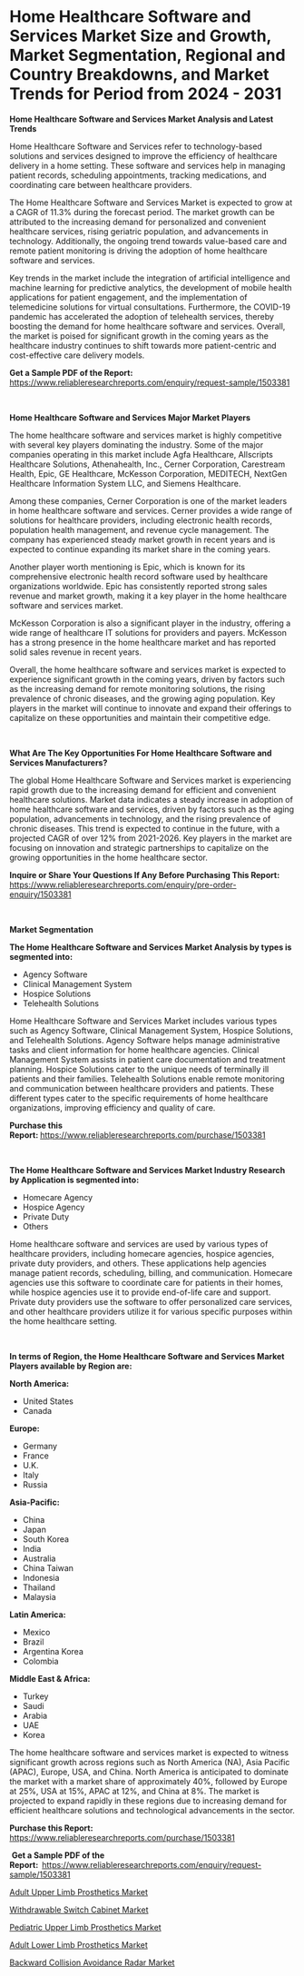 <p><h1>Home Healthcare Software and Services Market Size and Growth, Market Segmentation, Regional and Country Breakdowns, and Market Trends for Period from 2024 -  2031</h1></p><p><strong>Home Healthcare Software and Services Market Analysis and Latest Trends</strong></p>
<p><p>Home Healthcare Software and Services refer to technology-based solutions and services designed to improve the efficiency of healthcare delivery in a home setting. These software and services help in managing patient records, scheduling appointments, tracking medications, and coordinating care between healthcare providers.</p><p>The Home Healthcare Software and Services Market is expected to grow at a CAGR of 11.3% during the forecast period. The market growth can be attributed to the increasing demand for personalized and convenient healthcare services, rising geriatric population, and advancements in technology. Additionally, the ongoing trend towards value-based care and remote patient monitoring is driving the adoption of home healthcare software and services.</p><p>Key trends in the market include the integration of artificial intelligence and machine learning for predictive analytics, the development of mobile health applications for patient engagement, and the implementation of telemedicine solutions for virtual consultations. Furthermore, the COVID-19 pandemic has accelerated the adoption of telehealth services, thereby boosting the demand for home healthcare software and services. Overall, the market is poised for significant growth in the coming years as the healthcare industry continues to shift towards more patient-centric and cost-effective care delivery models.</p></p>
<p><strong>Get a Sample PDF of the Report:&nbsp;</strong> <a href="https://www.reliableresearchreports.com/enquiry/request-sample/1503381">https://www.reliableresearchreports.com/enquiry/request-sample/1503381</a></p>
<p>&nbsp;</p>
<p><strong>Home Healthcare Software and Services Major Market Players</strong></p>
<p><p>The home healthcare software and services market is highly competitive with several key players dominating the industry. Some of the major companies operating in this market include Agfa Healthcare, Allscripts Healthcare Solutions, Athenahealth, Inc., Cerner Corporation, Carestream Health, Epic, GE Healthcare, McKesson Corporation, MEDITECH, NextGen Healthcare Information System LLC, and Siemens Healthcare.</p><p>Among these companies, Cerner Corporation is one of the market leaders in home healthcare software and services. Cerner provides a wide range of solutions for healthcare providers, including electronic health records, population health management, and revenue cycle management. The company has experienced steady market growth in recent years and is expected to continue expanding its market share in the coming years.</p><p>Another player worth mentioning is Epic, which is known for its comprehensive electronic health record software used by healthcare organizations worldwide. Epic has consistently reported strong sales revenue and market growth, making it a key player in the home healthcare software and services market.</p><p>McKesson Corporation is also a significant player in the industry, offering a wide range of healthcare IT solutions for providers and payers. McKesson has a strong presence in the home healthcare market and has reported solid sales revenue in recent years.</p><p>Overall, the home healthcare software and services market is expected to experience significant growth in the coming years, driven by factors such as the increasing demand for remote monitoring solutions, the rising prevalence of chronic diseases, and the growing aging population. Key players in the market will continue to innovate and expand their offerings to capitalize on these opportunities and maintain their competitive edge.</p></p>
<p>&nbsp;</p>
<p><strong>What Are The Key Opportunities For Home Healthcare Software and Services Manufacturers?</strong></p>
<p><p>The global Home Healthcare Software and Services market is experiencing rapid growth due to the increasing demand for efficient and convenient healthcare solutions. Market data indicates a steady increase in adoption of home healthcare software and services, driven by factors such as the aging population, advancements in technology, and the rising prevalence of chronic diseases. This trend is expected to continue in the future, with a projected CAGR of over 12% from 2021-2026. Key players in the market are focusing on innovation and strategic partnerships to capitalize on the growing opportunities in the home healthcare sector.</p></p>
<p><strong>Inquire or Share Your Questions If Any Before Purchasing This Report:</strong> <a href="https://www.reliableresearchreports.com/enquiry/pre-order-enquiry/1503381">https://www.reliableresearchreports.com/enquiry/pre-order-enquiry/1503381</a></p>
<p>&nbsp;</p>
<p><strong>Market Segmentation</strong></p>
<p><strong>The Home Healthcare Software and Services Market Analysis by types is segmented into:</strong></p>
<p><ul><li>Agency Software</li><li>Clinical Management System</li><li>Hospice Solutions</li><li>Telehealth Solutions</li></ul></p>
<p><p>Home Healthcare Software and Services Market includes various types such as Agency Software, Clinical Management System, Hospice Solutions, and Telehealth Solutions. Agency Software helps manage administrative tasks and client information for home healthcare agencies. Clinical Management System assists in patient care documentation and treatment planning. Hospice Solutions cater to the unique needs of terminally ill patients and their families. Telehealth Solutions enable remote monitoring and communication between healthcare providers and patients. These different types cater to the specific requirements of home healthcare organizations, improving efficiency and quality of care.</p></p>
<p><strong>Purchase this Report:&nbsp;</strong><a href="https://www.reliableresearchreports.com/purchase/1503381">https://www.reliableresearchreports.com/purchase/1503381</a></p>
<p>&nbsp;</p>
<p><strong>The Home Healthcare Software and Services Market Industry Research by Application is segmented into:</strong></p>
<p><ul><li>Homecare Agency</li><li>Hospice Agency</li><li>Private Duty</li><li>Others</li></ul></p>
<p><p>Home healthcare software and services are used by various types of healthcare providers, including homecare agencies, hospice agencies, private duty providers, and others. These applications help agencies manage patient records, scheduling, billing, and communication. Homecare agencies use this software to coordinate care for patients in their homes, while hospice agencies use it to provide end-of-life care and support. Private duty providers use the software to offer personalized care services, and other healthcare providers utilize it for various specific purposes within the home healthcare setting.</p></p>
<p>&nbsp;</p>
<p><strong>In terms of Region, the Home Healthcare Software and Services Market Players available by Region are:</strong></p>
<p>
    <p> <strong> North America: </strong>
        <ul>
            <li>United States</li>
            <li>Canada</li>
        </ul>
        </p> 
    <p> <strong> Europe: </strong>
        <ul>
            <li>Germany</li>
            <li>France</li>
            <li>U.K.</li>
            <li>Italy</li>
            <li>Russia</li>
        </ul>
        </p> 
    <p> <strong> Asia-Pacific: </strong>
        <ul>
            <li>China</li>
            <li>Japan</li>
            <li>South Korea</li>
            <li>India</li>
            <li>Australia</li>
            <li>China Taiwan</li>
            <li>Indonesia</li>
            <li>Thailand</li>
            <li>Malaysia</li>
        </ul>
        </p> 
    <p> <strong> Latin America: </strong>
        <ul>
            <li>Mexico</li>
            <li>Brazil</li>
            <li>Argentina Korea</li>
            <li>Colombia</li>
        </ul>
        </p> 
    <p> <strong> Middle East & Africa: </strong>
        <ul>
            <li>Turkey</li>
            <li>Saudi</li>
            <li>Arabia</li>
            <li>UAE</li>
            <li>Korea</li>
        </ul>
    </p>
    </p>
<p><p>The home healthcare software and services market is expected to witness significant growth across regions such as North America (NA), Asia Pacific (APAC), Europe, USA, and China. North America is anticipated to dominate the market with a market share of approximately 40%, followed by Europe at 25%, USA at 15%, APAC at 12%, and China at 8%. The market is projected to expand rapidly in these regions due to increasing demand for efficient healthcare solutions and technological advancements in the sector.</p></p>
<p><strong>Purchase this Report: </strong><a href="https://www.reliableresearchreports.com/purchase/1503381">https://www.reliableresearchreports.com/purchase/1503381</a></p>
<p>&nbsp;<strong>Get a Sample PDF of the Report:&nbsp;&nbsp;</strong><a href="https://www.reliableresearchreports.com/enquiry/request-sample/1503381">https://www.reliableresearchreports.com/enquiry/request-sample/1503381</a></p>
<p><strong></strong></p>
<p><p><a href="https://medium.com/@karinaokon98/adult-upper-limb-prosthetics-market-report-reveals-the-latest-trends-and-growth-opportunities-of-921acf5565e7">Adult Upper Limb Prosthetics Market</a></p><p><a href="https://github.com/gamblestampleyjenny50m5sl6/Market-Research-Report-List-1/blob/main/withdrawable-switch-cabinet-market.md">Withdrawable Switch Cabinet Market</a></p><p><a href="https://medium.com/@karinaokon98/pediatric-upper-limb-prosthetics-market-size-market-outlook-and-market-forecast-2024-to-2031-1fa576168f1f">Pediatric Upper Limb Prosthetics Market</a></p><p><a href="https://medium.com/@karinaokon98/adult-lower-limb-prosthetics-market-exploring-market-share-market-trends-and-future-growth-758a0e6da208">Adult Lower Limb Prosthetics Market</a></p><p><a href="https://github.com/nicholepatriciadoylenwnrjr0/Market-Research-Report-List-1/blob/main/backward-collision-avoidance-radar-market.md">Backward Collision Avoidance Radar Market</a></p></p>